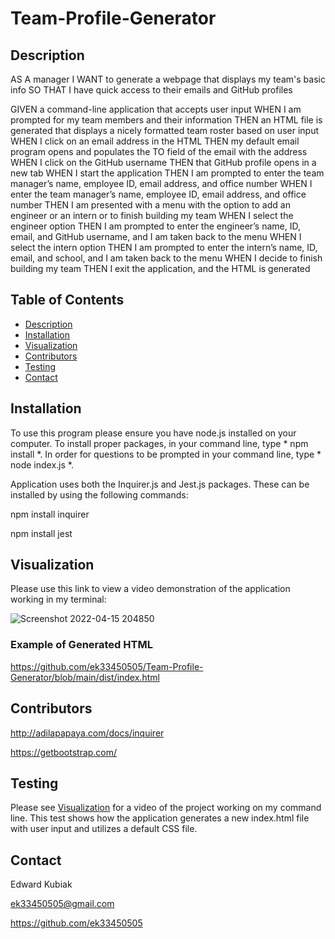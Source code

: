 # Team-Profile-Generator

## Description

AS A manager
I WANT to generate a webpage that displays my team's basic info
SO THAT I have quick access to their emails and GitHub profiles

GIVEN a command-line application that accepts user input
WHEN I am prompted for my team members and their information
THEN an HTML file is generated that displays a nicely formatted team roster based on user input
WHEN I click on an email address in the HTML
THEN my default email program opens and populates the TO field of the email with the address
WHEN I click on the GitHub username
THEN that GitHub profile opens in a new tab
WHEN I start the application
THEN I am prompted to enter the team manager’s name, employee ID, email address, and office number
WHEN I enter the team manager’s name, employee ID, email address, and office number
THEN I am presented with a menu with the option to add an engineer or an intern or to finish building my team
WHEN I select the engineer option
THEN I am prompted to enter the engineer’s name, ID, email, and GitHub username, and I am taken back to the menu
WHEN I select the intern option
THEN I am prompted to enter the intern’s name, ID, email, and school, and I am taken back to the menu
WHEN I decide to finish building my team
THEN I exit the application, and the HTML is generated

 ## Table of Contents
  - [Description](#description)
  - [Installation](#installation)
  - [Visualization](#visualization)
  - [Contributors](#contributors)
  - [Testing](#testing)
  - [Contact](#contact)

## Installation

To use this program please ensure you have node.js installed on your computer. To install proper packages, in your command line, type * npm install *. In order for questions to be prompted in your command line, type * node index.js *.

Application uses both the Inquirer.js and Jest.js packages. These can be installed by using the following commands:

npm install inquirer

npm install jest

## Visualization

Please use this link to view a video demonstration of the application working in my terminal:


![Screenshot 2022-04-15 204850](https://user-images.githubusercontent.com/97137083/163655424-829254e5-d59e-40ab-87ec-93516456c1ef.png)

### Example of Generated HTML

https://github.com/ek33450505/Team-Profile-Generator/blob/main/dist/index.html

## Contributors

http://adilapapaya.com/docs/inquirer

https://getbootstrap.com/


## Testing

Please see [Visualization](#visualization) for a video of the project working on my command line. This test shows how the application generates a new index.html file with user input and utilizes a default CSS file.


## Contact

Edward Kubiak

ek33450505@gmail.com

https://github.com/ek33450505



